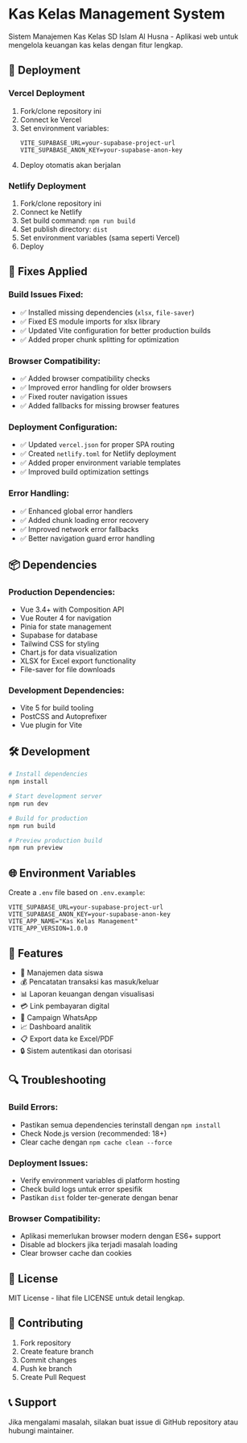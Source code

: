 # Kas Kelas Management System

Sistem Manajemen Kas Kelas SD Islam Al Husna - Aplikasi web untuk mengelola keuangan kas kelas dengan fitur lengkap.

## 🚀 Deployment

### Vercel Deployment
1. Fork/clone repository ini
2. Connect ke Vercel
3. Set environment variables:
   ```
   VITE_SUPABASE_URL=your-supabase-project-url
   VITE_SUPABASE_ANON_KEY=your-supabase-anon-key
   ```
4. Deploy otomatis akan berjalan

### Netlify Deployment
1. Fork/clone repository ini
2. Connect ke Netlify
3. Set build command: `npm run build`
4. Set publish directory: `dist`
5. Set environment variables (sama seperti Vercel)
6. Deploy

## 🔧 Fixes Applied

### Build Issues Fixed:
- ✅ Installed missing dependencies (`xlsx`, `file-saver`)
- ✅ Fixed ES module imports for xlsx library
- ✅ Updated Vite configuration for better production builds
- ✅ Added proper chunk splitting for optimization

### Browser Compatibility:
- ✅ Added browser compatibility checks
- ✅ Improved error handling for older browsers
- ✅ Fixed router navigation issues
- ✅ Added fallbacks for missing browser features

### Deployment Configuration:
- ✅ Updated `vercel.json` for proper SPA routing
- ✅ Created `netlify.toml` for Netlify deployment
- ✅ Added proper environment variable templates
- ✅ Improved build optimization settings

### Error Handling:
- ✅ Enhanced global error handlers
- ✅ Added chunk loading error recovery
- ✅ Improved network error fallbacks
- ✅ Better navigation guard error handling

## 📦 Dependencies

### Production Dependencies:
- Vue 3.4+ with Composition API
- Vue Router 4 for navigation
- Pinia for state management
- Supabase for database
- Tailwind CSS for styling
- Chart.js for data visualization
- XLSX for Excel export functionality
- File-saver for file downloads

### Development Dependencies:
- Vite 5 for build tooling
- PostCSS and Autoprefixer
- Vue plugin for Vite

## 🛠 Development

```bash
# Install dependencies
npm install

# Start development server
npm run dev

# Build for production
npm run build

# Preview production build
npm run preview
```

## 🌐 Environment Variables

Create a `.env` file based on `.env.example`:

```env
VITE_SUPABASE_URL=your-supabase-project-url
VITE_SUPABASE_ANON_KEY=your-supabase-anon-key
VITE_APP_NAME="Kas Kelas Management"
VITE_APP_VERSION=1.0.0
```

## 📝 Features

- 👥 Manajemen data siswa
- 💰 Pencatatan transaksi kas masuk/keluar
- 📊 Laporan keuangan dengan visualisasi
- 💳 Link pembayaran digital
- 📱 Campaign WhatsApp
- 📈 Dashboard analitik
- 📋 Export data ke Excel/PDF
- 🔒 Sistem autentikasi dan otorisasi

## 🔍 Troubleshooting

### Build Errors:
- Pastikan semua dependencies terinstall dengan `npm install`
- Check Node.js version (recommended: 18+)
- Clear cache dengan `npm cache clean --force`

### Deployment Issues:
- Verify environment variables di platform hosting
- Check build logs untuk error spesifik
- Pastikan `dist` folder ter-generate dengan benar

### Browser Compatibility:
- Aplikasi memerlukan browser modern dengan ES6+ support
- Disable ad blockers jika terjadi masalah loading
- Clear browser cache dan cookies

## 📄 License

MIT License - lihat file LICENSE untuk detail lengkap.

## 🤝 Contributing

1. Fork repository
2. Create feature branch
3. Commit changes
4. Push ke branch
5. Create Pull Request

## 📞 Support

Jika mengalami masalah, silakan buat issue di GitHub repository atau hubungi maintainer.
